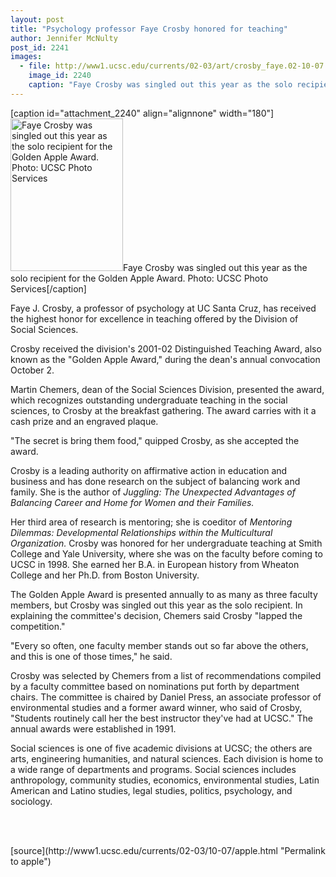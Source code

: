 ```yaml
---
layout: post
title: "Psychology professor Faye Crosby honored for teaching"
author: Jennifer McNulty
post_id: 2241
images:
  - file: http://www1.ucsc.edu/currents/02-03/art/crosby_faye.02-10-07.180.jpg
    image_id: 2240
    caption: "Faye Crosby was singled out this year as the solo recipient for the Golden Apple Award. Photo: UCSC Photo Services"
---
```


[caption id="attachment_2240" align="alignnone" width="180"]<a href="http://localhost/mysite/wp-content/uploads/2002/10/crosby_faye.02-10-07.180.jpg"><img class="size-full wp-image-2240" src="http://localhost/mysite/wp-content/uploads/2002/10/crosby_faye.02-10-07.180.jpg" alt="Faye Crosby was singled out this year as the solo recipient for the Golden Apple Award. Photo: UCSC Photo Services" width="180" height="244" /></a>Faye Crosby was singled out this year as the solo recipient for the Golden Apple Award. Photo: UCSC Photo Services[/caption]
<p>
  Faye J. Crosby, a professor of psychology at UC Santa Cruz, has received the highest honor for excellence in teaching offered by the Division of Social Sciences.
</p>
<p>
  Crosby received the division's 2001-02 Distinguished Teaching Award, also known as the "Golden Apple Award," during the dean's annual convocation October 2.
</p>
<p>
  Martin Chemers, dean of the Social Sciences Division, presented the award, which recognizes outstanding undergraduate teaching in the social sciences, to Crosby at the breakfast gathering. The award carries with it a cash prize and an engraved plaque.
</p>
<p>
  "The secret is bring them food," quipped Crosby, as she accepted the award.
</p>
<p>
  Crosby is a leading authority on affirmative action in education and business and has done research on the subject of balancing work and family. She is the author of <i>Juggling: The Unexpected Advantages of Balancing Career and Home for Women and their Families.</i>
</p>
<p>
  Her third area of research is mentoring; she is coeditor of <i>Mentoring Dilemmas: Developmental Relationships within the Multicultural Organization.</i> Crosby was honored for her undergraduate teaching at Smith College and Yale University, where she was on the faculty before coming to UCSC in 1998. She earned her B.A. in European history from Wheaton College and her Ph.D. from Boston University.
</p>
<p>
  The Golden Apple Award is presented annually to as many as three faculty members, but Crosby was singled out this year as the solo recipient. In explaining the committee's decision, Chemers said Crosby "lapped the competition."
</p>
<p>
  "Every so often, one faculty member stands out so far above the others, and this is one of those times," he said.
</p>
<p>
  Crosby was selected by Chemers from a list of recommendations compiled by a faculty committee based on nominations put forth by department chairs. The committee is chaired by Daniel Press, an associate professor of environmental studies and a former award winner, who said of Crosby, "Students routinely call her the best instructor they've had at UCSC." The annual awards were established in 1991.
</p>
<p>
  Social sciences is one of five academic divisions at UCSC; the others are arts, engineering humanities, and natural sciences. Each division is home to a wide range of departments and programs. Social sciences includes anthropology, community studies, economics, environmental studies, Latin American and Latino studies, legal studies, politics, psychology, and sociology.
</p>
<p>
  <br>
  <br>

</p>
<p>

</p>
[source](http://www1.ucsc.edu/currents/02-03/10-07/apple.html "Permalink to apple")
